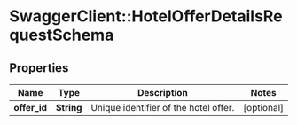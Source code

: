 # SwaggerClient::HotelOfferDetailsRequestSchema

## Properties
Name | Type | Description | Notes
------------ | ------------- | ------------- | -------------
**offer_id** | **String** | Unique identifier of the hotel offer. | [optional] 

